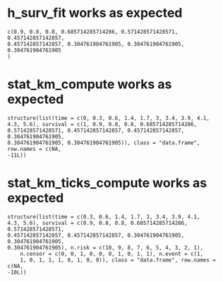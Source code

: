 # h_surv_fit works as expected

    c(0.9, 0.8, 0.8, 0.685714285714286, 0.571428571428571, 0.457142857142857, 
    0.457142857142857, 0.304761904761905, 0.304761904761905, 0.304761904761905
    )

# stat_km_compute works as expected

    structure(list(time = c(0, 0.3, 0.6, 1.4, 1.7, 3, 3.4, 3.9, 4.1, 
    4.3, 5.6), survival = c(1, 0.9, 0.8, 0.8, 0.685714285714286, 
    0.571428571428571, 0.457142857142857, 0.457142857142857, 0.304761904761905, 
    0.304761904761905, 0.304761904761905)), class = "data.frame", row.names = c(NA, 
    -11L))

# stat_km_ticks_compute works as expected

    structure(list(time = c(0.3, 0.6, 1.4, 1.7, 3, 3.4, 3.9, 4.1, 
    4.3, 5.6), survival = c(0.9, 0.8, 0.8, 0.685714285714286, 0.571428571428571, 
    0.457142857142857, 0.457142857142857, 0.304761904761905, 0.304761904761905, 
    0.304761904761905), n.risk = c(10, 9, 8, 7, 6, 5, 4, 3, 2, 1), 
        n.censor = c(0, 0, 1, 0, 0, 0, 1, 0, 1, 1), n.event = c(1, 
        1, 0, 1, 1, 1, 0, 1, 0, 0)), class = "data.frame", row.names = c(NA, 
    -10L))

